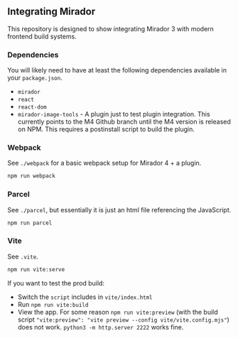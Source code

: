 ## Integrating Mirador

This repository is designed to show integrating Mirador 3 with modern frontend build systems.

### Dependencies

You will likely need to have at least the following dependencies available in your `package.json`.

 - `mirador`
 - `react`
 - `react-dom`
 - `mirador-image-tools` - A plugin just to test plugin integration. This currently points to the M4 Github branch until the M4 version is released on NPM. This requires a postinstall script to build the plugin.

### Webpack

See `./webpack` for a basic webpack setup for Mirador 4 + a plugin.

```sh
npm run webpack
```

### Parcel

See `./parcel`, but essentially it is just an html file referencing the JavaScript.

```sh
npm run parcel
```

### Vite
See `.vite`. 
    
```sh
npm run vite:serve
```

If you want to test the prod build:
- Switch the `script` includes in `vite/index.html`
- Run `npm run vite:build`
- View the app. For some reason `npm run vite:preview` (with the build script `"vite:preview": "vite preview --config vite/vite.config.mjs"`) does not work. `python3 -m http.server 2222` works fine.

